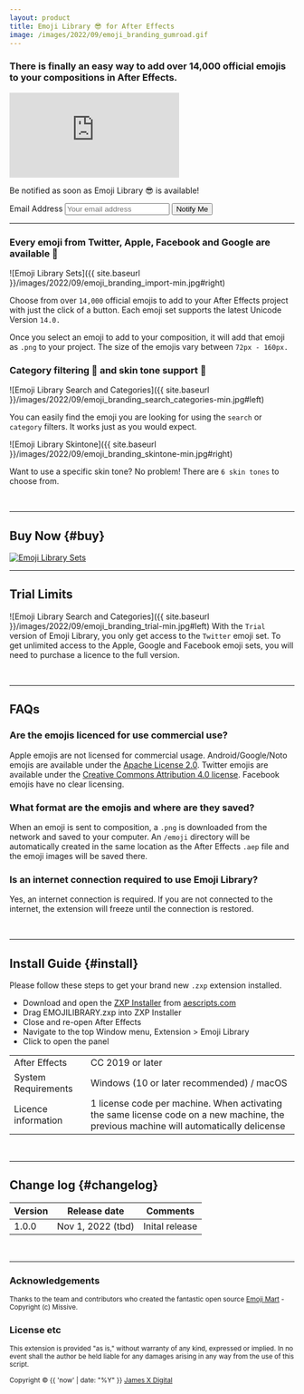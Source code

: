 ```yaml
---
layout: product
title: Emoji Library 😎 for After Effects
image: /images/2022/09/emoji_branding_gumroad.gif
---
```


### There is finally an easy way to add over 14,000 official emojis to your compositions in After Effects.

<iframe src='https://www.youtube.com/embed/clXeyXWT7Vk?autoplay=0&loop=1' frameborder='0' allowfullscreen></iframe>

<div id="notify-me" class="subscribe-box">
    <div class="subscribe-inside">
        <p>Be notified as soon as Emoji Library 😎 is available!</p>
        <!-- Begin MailChimp Signup Form -->
        <div id="mc_embed_signup">
            <form action="{{ site.mailchimp_url }}" method="post" id="mc-embedded-subscribe-form"
                name="mc-embedded-subscribe-form" class="validate gh-subscribe-form" target="popupwindow"
                onsubmit="window.open('{{ site.mailchimp_url }}', 'popupwindow', 'scrollbars=yes,width=600,height=620');return true">
                <label for="mce-EMAIL" class="screen-reader-text">Email Address</label>
                <input type="email" value="" name="EMAIL" class="required email subscribe-email" id="mce-EMAIL"
                    placeholder="Your email address">
                <input type="submit" value="Notify Me" name="subscribe" id="mc-embedded-subscribe" class="button">
            </form>
        </div>
        <!--End mc_embed_signup-->
    </div><!-- .inner -->
</div><!-- .widget -->

<!-- <span class="price-tag price-tag--two-lines">
  <span class="price-tag__main">$9.99</span>
  <span>💳 Available soon from <a href="#buy">Gumroad</a></span>
</span> -->

---



### Every emoji from Twitter, Apple, Facebook and Google are available 👏

![Emoji Library Sets]({{ site.baseurl }}/images/2022/09/emoji_branding_import-min.jpg#right)

Choose from over `14,000` official emojis to add to your After Effects project with just the click of a button. Each emoji set supports the latest Unicode Version `14.0.`

Once you select an emoji to add to your composition, it will add that emoji as `.png` to your project. The size of the emojis vary between `72px - 160px.`

<div class="entry-content"><span class="clear"></span></div>

### Category filtering 🔎 and skin tone support 👬

![Emoji Library Search and Categories]({{ site.baseurl }}/images/2022/09/emoji_branding_search_categories-min.jpg#left)

You can easily find the emoji you are looking for using the `search` or `category` filters. It works just as you would expect.

![Emoji Library Skintone]({{ site.baseurl }}/images/2022/09/emoji_branding_skintone-min.jpg#right)

<span class="clear"></span>

Want to use a specific skin tone? No problem! There are `6 skin tones` to choose from.

<div class="entry-content"><span class="clear"></span></div>

<br/>

---

## Buy Now {#buy}

<script src="https://gumroad.com/js/gumroad-embed.js"></script>
<div id="iframe-wrapper">
<div class="gumroad-product-embed">
<a href="https://jamesxdigital.gumroad.com/l/emojilibrary"><img src="{{ site.baseurl }}/images/2022/09/emoji_branding_sets_2-min.jpg" alt="Emoji Library Sets"></a></div>
</div>

---

## Trial Limits

![Emoji Library Search and Categories]({{ site.baseurl }}/images/2022/09/emoji_branding_trial-min.jpg#left)
With the `Trial` version of Emoji Library, you only get access to the `Twitter` emoji set. To get unlimited access to the Apple, Google and Facebook emoji sets, you will need to purchase a licence to the full version.

<span class="clear"></span>
<br/>

---

## FAQs

### Are the emojis licenced for use commercial use?

Apple emojis are not licensed for commercial usage.
Android/Google/Noto emojis are available under the <a href="https://github.com/googlei18n/noto-emoji/blob/master/LICENSE" target="_blank">Apache License 2.0</a>.
Twitter emojis are available under the <a href="https://github.com/twitter/twemoji/blob/gh-pages/LICENSE-GRAPHICS" target="_blank">Creative Commons Attribution 4.0 license</a>.
Facebook emojis have no clear licensing.

### What format are the emojis and where are they saved?

When an emoji is sent to composition, a `.png` is downloaded from the network and saved to your computer. An `/emoji` directory will be automatically created in the same location as the After Effects `.aep` file and the emoji images will be saved there.

### Is an internet connection required to use Emoji Library?

Yes, an internet connection is required. If you are not connected to the internet, the extension will freeze until the connection is restored.

<span class="clear"></span>
<br/>

---

## Install Guide {#install}

Please follow these steps to get your brand new `.zxp` extension installed.

- Download and open the <a href="https://aescripts.com/learn/zxp-installer/" target="_blank">ZXP Installer</a> from <a href="https://aescripts.com" target="_blank">aescripts.com</a>
- Drag EMOJILIBRARY.zxp into ZXP Installer
- Close and re-open After Effects
- Navigate to the top Window menu, Extension > Emoji Library
- Click to open the panel

<table>
 <tbody>
  <tr>
   <td>After Effects</td>
   <td>CC 2019 or later</td>
  </tr>
  <tr>
   <td>System Requirements</td>
   <td>Windows (10 or later recommended) / macOS</td>
  </tr>
  <tr>
   <td>Licence information</td>
   <td>1 license code per machine. When activating the same license code on a new machine, the previous machine will automatically delicense</td>
  </tr>
 </tbody>
</table>

<span class="clear"></span>
<br/>

---

## Change log {#changelog}

<table>
 <tbody>
 <thead>
    <th>Version</th>
    <th>Release date</th>
    <th>Comments</th>
  </thead>
  <tr>
    <td>1.0.0</td>
    <td>Nov 1, 2022 (tbd)</td>
    <td>Inital release</td>
  </tr>
 </tbody>
</table>

<span class="clear"></span>
<br/>

---

### Acknowledgements

<small>Thanks to the team and contributors who created the fantastic open source <a href="https://github.com/missive/emoji-mart" target="_blank">Emoji Mart</a> - Copyright (c) Missive.</small>

### License etc

<small>This extension is provided "as is," without warranty of any kind, expressed or implied. In no event shall the author be held liable for any damages arising in any way from the use of this script.</small>

<small>Copyright © {{ 'now' | date: "%Y" }} [James X Digital](https://jamesxdigital.com)</small>
